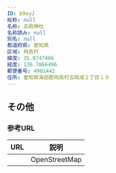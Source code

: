```yaml
---
ID: b9eyJ
総称: null
名称: 古政神社
名称読み: null
別名: null
都道府県: 愛知県
区域: 飛島村
緯度: 35.0747466
経度: 136.7866496
郵便番号: 4901442
住所: 愛知県海部郡飛島村古政成２丁目１９
---
```


## その他

### 参考URL

| URL | 説明          |
| --- | ------------- |
|     | OpenStreetMap |
